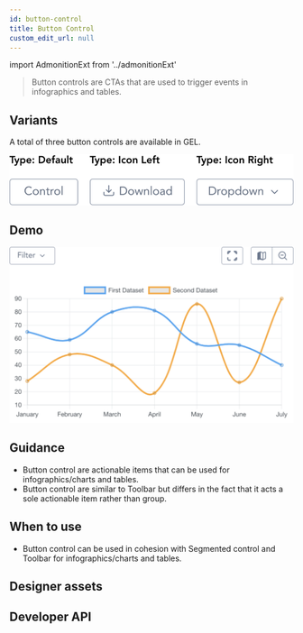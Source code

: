 ```yaml
---
id: button-control
title: Button Control
custom_edit_url: null
---
```


import AdmonitionExt from '../admonitionExt'

> Button controls are CTAs that are used to trigger events in infographics and tables.


## Variants

A total of three button controls are available in GEL.

![Button control types](img/button-control-types.svg)


## Demo

![Button control demo](img/button-control-demo.svg)


## Guidance

* Button control are actionable items that can be used for infographics/charts and tables.
* Button control are similar to Toolbar but differs in the fact that it acts a sole actionable item rather than group.


## When to use

* Button control can be used in cohesion with Segmented control and Toolbar for infographics/charts and tables.


## Designer assets

<AdmonitionExt type="figma" url="https://www.figma.com/file/kzLxtqv6YGL0wotiqzgEo4/GEL-UI-Doc?node-id=677%3A67323" />


## Developer API

<AdmonitionExt type="vue" url="https://primefaces.org/primevue/button" />
